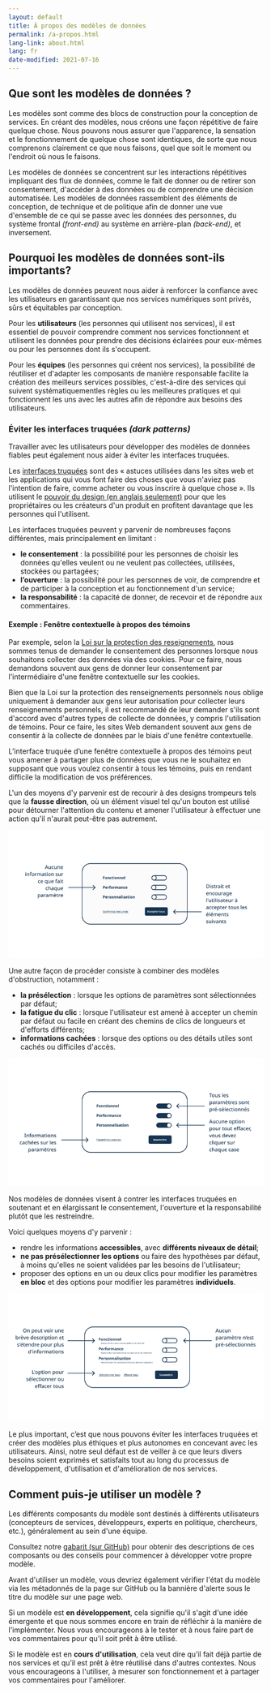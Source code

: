 ```yaml
---
layout: default
title: À propos des modèles de données
permalink: /a-propos.html
lang-link: about.html
lang: fr
date-modified: 2021-07-16
---
```


## Que sont les modèles de données ?

Les modèles sont comme des blocs de construction pour la conception de services.
En créant des modèles, nous créons une façon répétitive de faire quelque chose.
Nous pouvons nous assurer que l'apparence, la sensation et le fonctionnement de quelque chose sont identiques, de sorte que nous comprenons clairement ce que nous faisons, quel que soit le moment ou l'endroit où nous le faisons.

Les modèles de données se concentrent sur les interactions répétitives impliquant des flux de données, comme le fait de donner ou de retirer son consentement, d'accéder à des données ou de comprendre une décision automatisée.
Les modèles de données rassemblent des éléments de conception, de technique et de politique afin de donner une vue d'ensemble de ce qui se passe avec les données des personnes, du système frontal _(front-end)_ au système en arrière-plan _(back-end)_, et inversement.

## Pourquoi les modèles de données sont-ils importants?

Les modèles de données peuvent nous aider à renforcer la confiance avec les utilisateurs en garantissant que nos services numériques sont privés, sûrs et équitables par conception.

Pour les **utilisateurs** (les personnes qui utilisent nos services), il est essentiel de pouvoir comprendre comment nos services fonctionnent et utilisent les données pour prendre des décisions éclairées pour eux-mêmes ou pour les personnes dont ils s'occupent.

Pour les **équipes** (les personnes qui créent nos services), la possibilité de réutiliser et d'adapter les composants de manière responsable facilite la création des meilleurs services possibles, c'est-à-dire des services qui suivent systématiquementles règles ou les meilleures pratiques et qui fonctionnent les uns avec les autres afin de répondre aux besoins des utilisateurs.

### Éviter les interfaces truquées _(dark patterns)_

Travailler avec les utilisateurs pour développer des modèles de données fiables peut également nous aider à éviter les interfaces truquées.

Les [interfaces truquées](https://fr.wikipedia.org/wiki/Dark_pattern) sont des « astuces utilisées dans les sites web et les applications qui vous font faire des choses que vous n'aviez pas l'intention de faire, comme acheter ou vous inscrire à quelque chose ».
Ils utilisent le [pouvoir du design (en anglais seulement)](https://dapde.de/en/) pour que les propriétaires ou les créateurs d'un produit en profitent davantage que les personnes qui l'utilisent.

Les interfaces truquées peuvent y parvenir de nombreuses façons différentes, mais principalement en limitant :

* **le consentement** : la possibilité pour les personnes de choisir les données qu'elles veulent ou ne veulent pas collectées, utilisées, stockées ou partagées;
* **l’ouverture** : la possibilité pour les personnes de voir, de comprendre et de participer à la conception et au fonctionnement d'un service;
* **la responsabilité** : la capacité de donner, de recevoir et de répondre aux commentaires.

#### Exemple : Fenêtre contextuelle à propos des témoins

Par exemple, selon la [Loi sur la protection des reseignements](https://laws-lois.justice.gc.ca/fra/lois/p-21/TexteComplet.html), nous sommes tenus de demander le consentement des personnes lorsque nous souhaitons collecter des données via des cookies.
Pour ce faire, nous demandons souvent aux gens de donner leur consentement par l'intermédiaire d'une fenêtre contextuelle sur les cookies.

Bien que la Loi sur la protection des renseignements personnels nous oblige uniquement à demander aux gens leur autorisation pour collecter leurs renseignements personnels, il est recommandé de leur demander s'ils sont d'accord avec d'autres types de collecte de données, y compris l'utilisation de témoins.
Pour ce faire, les sites Web demandent souvent aux gens de consentir à la collecte de données par le biais d'une fenêtre contextuelle.

L’interface truquée d’une fenêtre contextuelle à propos des témoins peut vous amener à partager plus de données que vous ne le souhaitez en supposant que vous voulez consentir à tous les témoins, puis en rendant difficile la modification de vos préférences.

L'un des moyens d'y parvenir est de recourir à des designs trompeurs tels que la **fausse direction**, où un élément visuel tel qu'un bouton est utilisé pour détourner l'attention du contenu et amener l'utilisateur à effectuer une action qu'il n'aurait peut-être pas autrement.

<img class="img-responsive" src="assets/images/misdirection-fr.png" alt="Fenêtre contextuelle à propos des témoins comportant trois paramètres et des boutons coulissants à bascule pour chacun d'entre eux, réglés sur à la position désactivée. Il n'y a aucune information sur l'effet de chaque paramètre. Un bouton « Accepter tout » dans le coin inférieur droit distrait l'utilisateur et l'encourage à accepter tous les paramètres.">

Une autre façon de procéder consiste à combiner des modèles d'obstruction, notamment :

* **la présélection** : lorsque les options de paramètres sont sélectionnées par défaut;
* **la fatigue du clic** : lorsque l'utilisateur est amené à accepter un chemin par défaut ou facile en créant des chemins de clics de longueurs et d'efforts différents;
* **informations cachées** : lorsque des options ou des détails utiles sont cachés ou difficiles d'accès.

<img class="img-responsive" src="assets/images/preselection-fr.png" alt="Fenêtre contextuelle à propos des témoins comportant trois paramètres et des boutons coulissants à bascule pour chacun d'eux, activés. Étant donné que tous les paramètres sont présélectionnés et qu'il n'y a pas d'option pour tout effacer, l'utilisateur doit cliquer sur chaque bouton à bascule individuellement pour ajuster ses paramètres. Les informations relatives aux paramètres sont masquées par un lien « Paramètres avancés ». Un bouton « Soumettre » permet à l'utilisateur de confirmer ses choix.">

Nos modèles de données visent à contrer les interfaces truquées en soutenant et en élargissant le consentement, l'ouverture et la responsabilité plutôt que les restreindre.

Voici quelques moyens d'y parvenir :

* rendre les informations **accessibles**, avec **différents niveaux de détail**;
* **ne pas présélectionner les options** ou faire des hypothèses par défaut, à moins qu'elles ne soient validées par les besoins de l'utilisateur;
* proposer des options en un ou deux clics pour modifier les paramètres **en bloc** et des options pour modifier les paramètres **individuels**.

<img class="img-responsive" src="assets/images/options-fr.png" alt="Une fenêtre contextuelle de cookie comportant trois paramètres et desboutons coulissants à bascule pour chacun d'entre eux, désactivés. Chaque paramètre est accompagné d'une brève description qui peut être développée pour obtenir plus d'informations. Deux liens permettent à l'utilisateur de &quot;Sélectionner tout&quot; ou &quot;Effacer tout&quot;. Un bouton &quot;Soumettre&quot; permet à l'utilisateur de confirmer ses choix.">

Le plus important, c’est que nous pouvons éviter les interfaces truquées et créer des modèles plus éthiques et plus autonomes en concevant avec les utilisateurs.
Ainsi, notre seul défaut est de veiller à ce que leurs divers besoins soient exprimés et satisfaits tout au long du processus de développement, d'utilisation et d'amélioration de nos services.

## Comment puis-je utiliser un modèle ?

Les différents composants du modèle sont destinés à différents utilisateurs (concepteurs de services, développeurs, experts en politique, chercheurs, etc.), généralement au sein d'une équipe.

Consultez notre [gabarit (sur GitHub)](https://github.com/DTS-STN/Data-Patterns/blob/main/_patterns/_template-fr.md) pour obtenir des descriptions de ces composants ou des conseils pour commencer à développer votre propre modèle.

Avant d'utiliser un modèle, vous devriez également vérifier l'état du modèle via les métadonnés de la page sur GitHub ou la bannière d'alerte sous le titre du modèle sur une page web.

Si un modèle est **en développement**, cela signifie qu'il s'agit d'une idée émergente et que nous sommes encore en train de réfléchir à la manière de l'implémenter.
Nous vous encourageons à le tester et à nous faire part de vos commentaires pour qu'il soit prêt à être utilisé.

Si le modèle est en **cours d'utilisation**, cela veut dire qu’il fait déjà partie de nos services et qu’il est prêt à être réutilisé dans d'autres contextes.
Nous vous encourageons à l'utiliser, à mesurer son fonctionnement et à partager vos commentaires pour l'améliorer.
